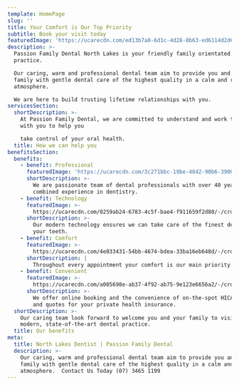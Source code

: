 ```yaml
---
template: HomePage
slug: ''
title: Your Comfort is Our Top Priority
subtitle: Book your visit today
featuredImage: 'https://ucarecdn.com/ed13b7a0-6d1c-4d28-8b63-ed6114d2d68c/'
description: >-
  Passion Family Dental North Lakes is your friendly family orientated dental
  practice.

  Our caring, warm and professional dental team aim to provide you and your
  family with gentle dental care of the highest quality in a calm and relaxing
  atmosphere.  

  We are here to build trusting lifetime relationships with you.
servicesSection:
  shortDescription: >-
    At Passion Family Dental, we are committed to understand and work together
    with you to help you

    take control of your oral health.
  title: How we can help you
benefitsSection:
  benefits:
    - benefit: Professional
      featuredImage: 'https://ucarecdn.com/3c271bbc-19be-4042-90b6-390066668ab2/'
      shortDescription: >-
        We are passionate team of dental professionals with over 40 years
        combined experience in dentistry. 
    - benefit: Technology
      featuredImage: >-
        https://ucarecdn.com/0259ab24-6783-4c5f-bae4-f911659f2d80/-/crop/320x236/49,114/-/preview/-/enhance/50/
      shortDescription: >-
        Our modern technology ensures we can take care of the finest details of
        your teeth.
    - benefit: Comfort
      featuredImage: >-
        https://ucarecdn.com/4e033431-54bb-4674-bdea-33ba16eb648d/-/crop/1210x825/1001,809/-/preview/-/enhance/62/
      shortDescription: |
        Throughout every appointment your comfort is our main priority. 
    - benefit: Convenient
      featuredImage: >-
        https://ucarecdn.com/a005698e-ab37-4f92-ab75-9e123e6656a2/-/crop/1218x1447/238,493/-/preview/-/enhance/92/
      shortDescription: >-
        We offer online booking and the convenience of on-the-spot HICAPS claims
        and quotes for your private health insurance.
  shortDescription: >-
    Our caring team look forward to welcome you and your family to visit our
    modern, state-of-the-art dental practice.
  title: Our benefits
meta:
  title: North Lakes Dentist | Passion Family Dental
  description: >-
    Our caring, warm and professional dental team aim to provide you and your
    family with gentle dental care of the highest quality in a calm and relaxing
    atmosphere.  Contact Us Today (07) 3465 1199
---
```


